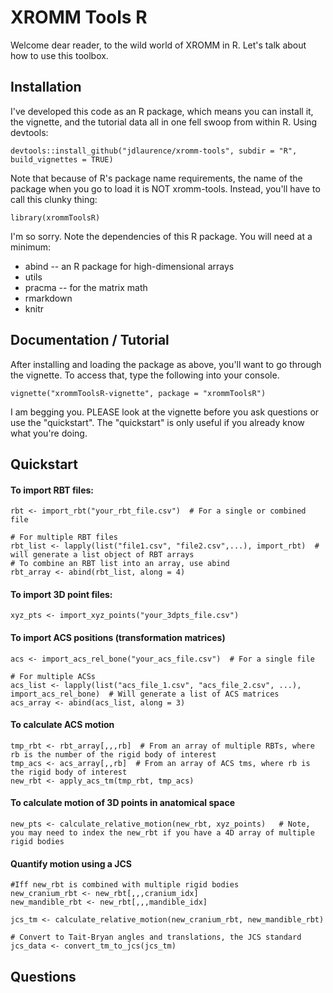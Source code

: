 # XROMM Tools R

Welcome dear reader, to the wild world of XROMM in R. Let's talk about how to use this toolbox. 

## Installation
I've developed this code as an R package, which means you can install it, the vignette, and the tutorial data all in one fell swoop from within R.
Using devtools:

```
devtools::install_github("jdlaurence/xromm-tools", subdir = "R", build_vignettes = TRUE)
```

Note that because of R's package name requirements, the name of the package when you go to load it is NOT xromm-tools. Instead, you'll have to call this clunky thing:
```
library(xrommToolsR)
```
I'm so sorry.
Note the dependencies of this R package. You will need at a minimum:
* abind  -- an R package for high-dimensional arrays
* utils
* pracma -- for the matrix math
* rmarkdown
* knitr


## Documentation / Tutorial
After installing and loading the package as above, you'll want to go through the vignette. To access that, type the following into your console.
```
vignette("xrommToolsR-vignette", package = "xrommToolsR")
```

I am begging you. PLEASE look at the vignette before you ask questions or use the "quickstart". The "quickstart" is only useful if you already know what you're doing.

## Quickstart

#### To import RBT files: 
```
rbt <- import_rbt("your_rbt_file.csv")  # For a single or combined file

# For multiple RBT files
rbt_list <- lapply(list("file1.csv", "file2.csv",...), import_rbt)  # will generate a list object of RBT arrays
# To combine an RBT list into an array, use abind
rbt_array <- abind(rbt_list, along = 4)

```

#### To import 3D point files:
```
xyz_pts <- import_xyz_points("your_3dpts_file.csv")
```

#### To import ACS positions (transformation matrices)
```
acs <- import_acs_rel_bone("your_acs_file.csv")  # For a single file

# For multiple ACSs
acs_list <- lapply(list("acs_file_1.csv", "acs_file_2.csv", ...), import_acs_rel_bone)  # Will generate a list of ACS matrices
acs_array <- abind(acs_list, along = 3)
```

#### To calculate ACS motion
```
tmp_rbt <- rbt_array[,,,rb]  # From an array of multiple RBTs, where rb is the number of the rigid body of interest
tmp_acs <- acs_array[,,rb]  # From an array of ACS tms, where rb is the rigid body of interest
new_rbt <- apply_acs_tm(tmp_rbt, tmp_acs)
```

#### To calculate motion of 3D points in anatomical space
```
new_pts <- calculate_relative_motion(new_rbt, xyz_points)   # Note, you may need to index the new_rbt if you have a 4D array of multiple rigid bodies
```

#### Quantify motion using a JCS
```
#Iff new_rbt is combined with multiple rigid bodies
new_cranium_rbt <- new_rbt[,,,cranium_idx]
new_mandible_rbt <- new_rbt[,,,mandible_idx]

jcs_tm <- calculate_relative_motion(new_cranium_rbt, new_mandible_rbt)

# Convert to Tait-Bryan angles and translations, the JCS standard
jcs_data <- convert_tm_to_jcs(jcs_tm)

```

## Questions

